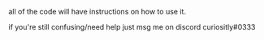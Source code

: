 all of the code will have instructions on how to use it.

if you're still confusing/need help just msg me on discord curiositly#0333
